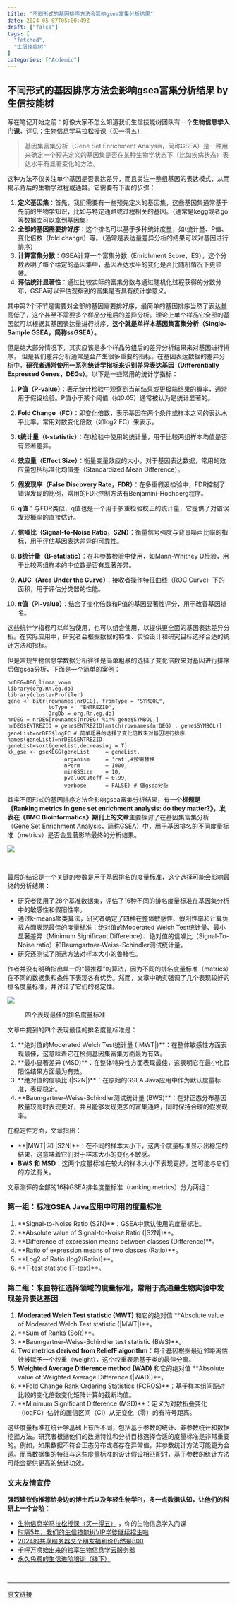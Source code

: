 ```yaml
---
title: "不同形式的基因排序方法会影响gsea富集分析结果"
date: 2024-05-07T05:00:49Z
draft: ["false"]
tags: [
  "fetched",
  "生信技能树"
]
categories: ["Acdemic"]
---
```

不同形式的基因排序方法会影响gsea富集分析结果 by 生信技能树
------
<div><p><span>写在笔记开始之前：好像大家不怎么知道我们生信技能树团队有一个</span><span><strong><span>生物信息学入门课</span></strong></span><span>，详见；</span><a target="_blank" href="http://mp.weixin.qq.com/s?__biz=MzAxMDkxODM1Ng==&amp;mid=2247530001&amp;idx=1&amp;sn=676dcf224f9be23b288189775292aeeb&amp;chksm=9b4b36aaac3cbfbc3e3bb0865bd789d5093e3a643f3f345332995f707b7f209ae924e9e9529e&amp;scene=21#wechat_redirect" textvalue="生物信息学马拉松授课（买‍一得五）" linktype="text" imgurl="" imgdata="null" data-itemshowtype="0" tab="innerlink" data-linktype="2" hasload="1"><span>生物信息学马拉松授课（买一得五）</span></a><span> </span></p><section data-tool="mdnice编辑器" data-website="https://www.mdnice.com"><blockquote data-tool="mdnice编辑器"><span></span><p>基因集富集分析（Gene Set Enrichment Analysis，简称GSEA）是一种用来确定一个预先定义的基因集是否在某种生物学状态下（比如疾病状态）表达水平有显著变化的方法。</p></blockquote><p data-tool="mdnice编辑器">这种方法不仅关注单个基因是否表达差异，而且关注一整组基因的表达模式，从而揭示背后的生物学过程或通路。它需要有下面的步骤：</p><ol data-tool="mdnice编辑器"><li><section><strong>定义基因集</strong>：首先，我们需要有一些预先定义的基因集，这些基因集通常基于先前的生物学知识，比如与特定通路或过程相关的基因。（通常是kegg或者go等数据库可以拿到基因集）</section></li><li><section><strong>全部的基因需要排好序</strong>：这个排名可以基于多种统计度量，如t统计量、P值、变化倍数（fold change）等。（通常是表达量差异分析的结果可以对基因进行排序）</section></li><li><section><strong>计算富集分数</strong>：GSEA计算一个富集分数（Enrichment Score，ES），这个分数表明了每个给定的基因集中，基因表达水平的变化是否比随机情况下更显著。</section></li><li><section><strong>评估统计显著性</strong>：通过比较实际的富集分数与通过随机化过程获得的分数分布，GSEA可以评估观察到的富集是否具有统计学意义。</section></li></ol><p data-tool="mdnice编辑器">其中第2个环节是需要对全部的基因需要排好序，最简单的基因排序当然了表达量高低了，这个甚至不需要多个样品分组后的差异分析。理论上单个样品它全部的基因就可以根据其基因表达量进行排序，<span><strong>这个就是单样本基因集富集分析（Single-Sample GSEA，简称ssGSEA）。</strong></span></p><p data-tool="mdnice编辑器">但是绝大部分情况下，其实应该是多个样品分组后的差异分析结果来对基因进行排序， 但是我们差异分析通常是会产生很多重要的指标。在基因表达数据的差异分析中，<span><strong>研究者通常使用一系列统计学指标来识别差异表达基因（Differentially Expressed Genes，DEGs）</strong></span>。以下是一些常用的统计学指标：</p><ol data-tool="mdnice编辑器"><li><section><p><strong>P值（P-value）</strong>：表示统计检验中观察到当前结果或更极端结果的概率，通常用于假设检验。P值小于某个阈值（如0.05）通常被认为是统计显著的。</p></section></li><li><section><p><strong>Fold Change（FC）</strong>：即变化倍数，表示基因在两个条件或样本之间的表达水平比率。常用对数变化倍数（如log2 FC）来表示。</p></section></li><li><section><p><strong>t统计量（t-statistic）</strong>：在t检验中使用的统计量，用于比较两组样本均值是否有显著差异。</p></section></li><li><section><p><strong>效应量（Effect Size）</strong>：衡量变量效应的大小，对于基因表达数据，常用的效应量包括标准化均值差（Standardized Mean Difference）。</p></section></li><li><section><p><strong>假发现率（False Discovery Rate，FDR）</strong>：在多重假设检验中，FDR控制了错误发现的比例，常用的FDR控制方法有Benjamini-Hochberg程序。</p></section></li><li><section><p><strong>q值</strong>：与FDR类似，q值也是一个用于多重检验校正的统计量，它提供了对错误发现概率的直接估计。</p></section></li><li><section><p><strong>信噪比（Signal-to-Noise Ratio，S2N）</strong>：衡量信号强度与背景噪声比率的指标，用于评估基因表达差异的可靠性。</p></section></li><li><section><p><strong>B统计量（B-statistic）</strong>：在非参数检验中使用，如Mann-Whitney U检验，用于比较两组样本的中位数是否有显著差异。</p></section></li><li><section><p><strong>AUC（Area Under the Curve）</strong>：接收者操作特征曲线（ROC Curve）下的面积，用于评估分类器的性能。</p></section></li><li><section><p><strong>π值（Pi-value）</strong>：结合了变化倍数和P值的基因显著性评分，用于改善基因排名。</p></section></li></ol><p data-tool="mdnice编辑器">这些统计学指标可以单独使用，也可以组合使用，以提供更全面的基因表达差异分析。在实际应用中，研究者会根据数据的特性、实验设计和研究目标选择合适的统计方法和指标。</p><p data-tool="mdnice编辑器">但是常规生物信息学数据分析往往是简单粗暴的选择了变化倍数来对基因进行排序后做gsea分析，下面是一个简单的案例：</p><pre data-tool="mdnice编辑器"><span></span><code>nrDEG=DEG_limma_voom <br><span>library</span>(org.Rn.eg.db)<br><span>library</span>(clusterProfiler)<br>gene &lt;- bitr(rownames(nrDEG), fromType = <span>"SYMBOL"</span>,<br>             toType =  <span>"ENTREZID"</span>,<br>             OrgDb = org.Rn.eg.db) <br>nrDEG = nrDEG[rownames(nrDEG) %<span>in</span>% gene$SYMBOL,]<br>nrDEG$ENTREZID = gene$ENTREZID[match(rownames(nrDEG) , gene$SYMBOL)] <br>geneList=nrDEG$logFC <span># 简单粗暴的选择了变化倍数来对基因进行排序</span><br>names(geneList)=nrDEG$ENTREZID<br>geneList=sort(geneList,decreasing = <span>T</span>) <br>kk_gse &lt;- gseKEGG(geneList     = geneList,  <br>                  organism     = <span>'rat'</span>,<span>#按需替换</span><br>                  nPerm        = <span>1000</span>,<br>                  minGSSize    = <span>10</span>,<br>                  pvalueCutoff = <span>0.99</span>,<br>                  verbose      = <span>FALSE</span>) <span># 做gsea分析 </span><br></code></pre><p data-tool="mdnice编辑器">其实不同形式的基因排序方法会影响gsea富集分析结果，有一个<span><strong>标题是《Ranking metrics in gene set enrichment analysis: do they matter?》，发表在《BMC Bioinformatics》期刊上的文章</strong></span>主要探讨了在基因集富集分析（Gene Set Enrichment Analysis，简称GSEA）中，用于基因排名的不同度量标准（metrics）是否会显著影响最终的分析结果。</p><p><img data-galleryid="" data-imgfileid="100046471" data-ratio="0.6990740740740741" data-s="300,640" data-src="https://mmbiz.qpic.cn/mmbiz_png/cZNhZQ6j4wzzkVHWQZPJ7ib7VWBB4uLBgkWWvlCeMO8ODS495DRED2ewSQ5lz05iawwqlyHB2xwcmcYbKdW8dNLA/640?wx_fmt=png&amp;from=appmsg" data-type="png" data-w="1080" src="https://mmbiz.qpic.cn/mmbiz_png/cZNhZQ6j4wzzkVHWQZPJ7ib7VWBB4uLBgkWWvlCeMO8ODS495DRED2ewSQ5lz05iawwqlyHB2xwcmcYbKdW8dNLA/640?wx_fmt=png&amp;from=appmsg"></p><figure data-tool="mdnice编辑器"><figcaption> </figcaption></figure><p data-tool="mdnice编辑器">最后的结论是一个关键的参数是用于基因排名的度量标准，这个选择可能会影响最终的分析结果：</p><ul data-tool="mdnice编辑器"><li><section>研究者使用了28个基准数据集，评估了16种不同的排名度量标准在基因集分析中的敏感性和假阳性率。</section></li><li><section>通过k-means聚类算法，研究者确定了四种在整体敏感性、假阳性率和计算负载方面表现最佳的度量标准：绝对值的Moderated Welch Test统计量、最小显著差异（Minimum Significant Difference）、绝对值的信噪比（Signal-To-Noise ratio）和Baumgartner-Weiss-Schindler测试统计量。</section></li><li><section>研究还测试了所选方法对样本大小的鲁棒性。</section></li></ul><p data-tool="mdnice编辑器">作者并没有明确指出单一的“最推荐”的算法，因为不同的排名度量标准（metrics）在不同的数据集和条件下表现各有优势。然而，文章中确实强调了几个表现较好的排名度量标准，并讨论了它们的稳定性。</p><p><img data-galleryid="" data-imgfileid="100046472" data-ratio="0.6027777777777777" data-s="300,640" data-src="https://mmbiz.qpic.cn/mmbiz_png/cZNhZQ6j4wzzkVHWQZPJ7ib7VWBB4uLBgwPqib9sBSdJrGWf0JUSYwX0On9Tq4jhaNt5bLKjy042a2PhSmqia8U6w/640?wx_fmt=png&amp;from=appmsg" data-type="png" data-w="1080" src="https://mmbiz.qpic.cn/mmbiz_png/cZNhZQ6j4wzzkVHWQZPJ7ib7VWBB4uLBgwPqib9sBSdJrGWf0JUSYwX0On9Tq4jhaNt5bLKjy042a2PhSmqia8U6w/640?wx_fmt=png&amp;from=appmsg"></p><figure data-tool="mdnice编辑器"><figcaption>四个表现最佳的排名度量标准</figcaption></figure><p data-tool="mdnice编辑器">文章中提到的四个表现最佳的排名度量标准是：</p><ol data-tool="mdnice编辑器"><li><section>**绝对值的Moderated Welch Test统计量 (|MWT|)**：在整体敏感性方面表现最佳，这意味着它在检测基因集富集方面最为有效。</section></li><li><section>**最小显著差异 (MSD)**：在整体特异性方面表现最佳，这表明它在最小化假阳性结果方面最为有效。</section></li><li><section>**绝对值的信噪比 (|S2N|)**：在原始的GSEA Java应用中作为默认度量标准，表现稳定。</section></li><li><section>**Baumgartner-Weiss-Schindler测试统计量 (BWS)**：在非正态分布基因数量较高时表现更好，并且能够发现更多的富集通路，同时保持合理的假发现率。</section></li></ol><p data-tool="mdnice编辑器">在稳定性方面，文章指出：</p><ul data-tool="mdnice编辑器"><li><section>**|MWT| 和 |S2N|**：在不同的样本大小下，这两个度量标准显示出稳定的结果，这意味着它们对于样本大小的变化不敏感。</section></li><li><section><strong>BWS 和 MSD</strong>：这两个度量标准在较大的样本大小下表现更好，这可能与它们的方法有关。</section></li></ul><p data-tool="mdnice编辑器">文章测评的全部的16种GSEA排名度量标准（ranking metrics）分为两组：</p><h3 data-tool="mdnice编辑器"><span></span><span>第一组：标准GSEA Java应用中可用的度量标准</span><span></span></h3><ol data-tool="mdnice编辑器"><li><section>**Signal-to-Noise Ratio (S2N)**：GSEA中默认使用的度量标准。</section></li><li><section>**Absolute value of Signal-to-Noise Ratio (|S2N|)**。</section></li><li><section>**Difference of expression means between classes (Difference)**。</section></li><li><section>**Ratio of expression means of two classes (Ratio)**。</section></li><li><section>**Log2 of Ratio (log2(Ratio))**。</section></li><li><section>**T-test statistic (T-test)**。</section></li></ol><h3 data-tool="mdnice编辑器"><span></span><span>第二组：来自特征选择领域的度量标准，常用于高通量生物实验中发现差异表达基因</span><span></span></h3><ol data-tool="mdnice编辑器"><li><section><strong>Moderated Welch Test statistic (MWT)</strong> 和它的绝对值 **Absolute value of Moderated Welch Test statistic (|MWT|)**。</section></li><li><section>**Sum of Ranks (SoR)**。</section></li><li><section>**Baumgartner-Weiss-Schindler test statistic (BWS)**。</section></li><li><section><strong>Two metrics derived from ReliefF algorithm</strong>：每个基因根据最近邻距离估计被赋予一个权重（weight），这个权重表示基于类的最佳分离。</section></li><li><section><strong>Weighted Average Difference method (WAD)</strong> 和它的绝对值 **Absolute value of Weighted Average Difference (|WAD|)**。</section></li><li><section>**Fold Change Rank Ordering Statistics (FCROS)**：基于样本组间配对比较的变化倍数变化矩阵计算的截断均值。</section></li><li><section>**Minimum Significant Difference (MSD)**：定义为对数折叠变化（logFC）估计的置信区间（CI）从无变化（零）的有符号距离。</section></li></ol><p data-tool="mdnice编辑器">这些度量标准在统计学基础上有所不同，包括基于参数的统计、非参数统计和数据挖掘方法。研究者根据他们的数据特性和分析目标选择合适的度量标准是非常重要的。例如，如果数据不符合正态分布或者存在异常值，非参数统计方法可能更为合适。而当数据集的特征与这些度量标准的设计假设相匹配时，基于参数的统计方法可能会提供更高的统计功效。</p></section><h3 data-tool="mdnice编辑器"><span>文末友情宣传</span></h3><p data-tool="mdnice编辑器"><strong>强烈建议你推荐给身边的博士后以及年轻生物学PI，多一点数据认知，让他们的科研上一个台阶：</strong></p><ul data-tool="mdnice编辑器"><li><section><a target="_blank" href="http://mp.weixin.qq.com/s?__biz=MzAxMDkxODM1Ng==&amp;mid=2247530001&amp;idx=1&amp;sn=676dcf224f9be23b288189775292aeeb&amp;chksm=9b4b36aaac3cbfbc3e3bb0865bd789d5093e3a643f3f345332995f707b7f209ae924e9e9529e&amp;scene=21#wechat_redirect" textvalue="生物信息学马拉松授课（买‍一得五）" linktype="text" imgurl="" imgdata="null" data-itemshowtype="0" tab="innerlink" data-linktype="2" hasload="1">生物信息学马拉松授课（买一得五）</a> ，你的生物信息学入门课</section></li><li><section><a href="https://mp.weixin.qq.com/s?__biz=MzAxMDkxODM1Ng==&amp;mid=2247524148&amp;idx=1&amp;sn=7806da6feb41a36493c519c1cfc1d3ac&amp;scene=21#wechat_redirect" data-linktype="2">时隔5年，我们的生信技能树VIP学徒继续招生啦</a></section></li><li><section><a href="https://mp.weixin.qq.com/s?__biz=MzAxMDkxODM1Ng==&amp;mid=2247528363&amp;idx=1&amp;sn=5e02f3e9b2e148191e23ebc2c0d780e7&amp;scene=21#wechat_redirect" data-linktype="2">2024的共享服务器交个朋友福利价仍然是800</a></section></li><li><section><a href="https://mp.weixin.qq.com/s?__biz=MzAxMDkxODM1Ng==&amp;mid=2247519765&amp;idx=1&amp;sn=ce5a8c8182f854c88043059f8c2cb9ff&amp;scene=21#wechat_redirect" data-linktype="2">千呼万唤始出来的独享生物信息学云服务器</a></section></li><li><section><a href="https://mp.weixin.qq.com/s?__biz=MzAxMDkxODM1Ng==&amp;mid=2247528144&amp;idx=1&amp;sn=be4d7e542d1077921024c86a4c130f16&amp;scene=21#wechat_redirect" data-linktype="2">永久免费的生信进阶培训（线下）</a></section></li></ul><p><br></p><p><mp-style-type data-value="3"></mp-style-type></p></div>  
<hr>
<a href="https://mp.weixin.qq.com/s/-J0bnoTfY1j5cPrMFDmQmA",target="_blank" rel="noopener noreferrer">原文链接</a>
